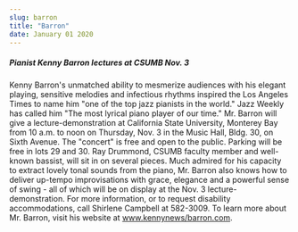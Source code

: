```yaml
---
slug: barron
title: "Barron"
date: January 01 2020
---
```


 
<h5>Pianist Kenny Barron lectures at CSUMB Nov. 3</h5>
<p>
  Kenny Barron's unmatched ability to mesmerize audiences with his elegant
  playing, sensitive melodies and infectious rhythms inspired the Los Angeles
  Times to name him "one of the top jazz pianists in the world." Jazz Weekly has
  called him "The most lyrical piano player of our time." Mr. Barron will give a
  lecture-demonstration at California State University, Monterey Bay from 10
  a.m. to noon on Thursday, Nov. 3 in the Music Hall, Bldg. 30, on Sixth Avenue.
  The "concert" is free and open to the public. Parking will be free in lots 29
  and 30. Ray Drummond, CSUMB faculty member and well-known bassist, will sit in
  on several pieces. Much admired for his capacity to extract lovely tonal
  sounds from the piano, Mr. Barron also knows how to deliver up-tempo
  improvisations with grace, elegance and a powerful sense of swing - all of
  which will be on display at the Nov. 3 lecture-demonstration. For more
  information, or to request disability accommodations, call Shirlene Campbell
  at 582-3009. To learn more about Mr. Barron, visit his website at
  <a href="https://www.kennybarron.com">www.kennynews/barron.com</a>.
</p>
 
